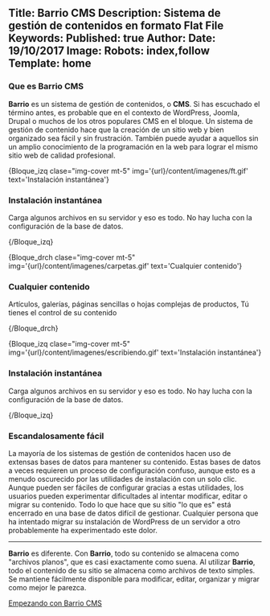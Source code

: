 Title: Barrio CMS
Description: Sistema de gestión de contenidos en formato Flat File
Keywords: 
Published: true
Author: 
Date: 19/10/2017
Image: 
Robots: index,follow
Template: home
----

### Que es Barrio CMS

**Barrio** es un sistema de gestión de contenidos, o **CMS**. Si has escuchado el término antes, es probable que en el contexto de WordPress, Joomla, Drupal o muchos de los otros populares CMS en el bloque. Un sistema de gestión de contenido hace que la creación de un sitio web y bien organizado sea fácil y sin frustración. También puede ayudar a aquellos sin un amplio conocimiento de la programación en la web para lograr el mismo sitio web de calidad profesional.



{Bloque_izq clase="img-cover mt-5" img='{url}/content/imagenes/ft.gif' text='Instalación instantánea'}

### Instalación instantánea

Carga algunos archivos en su servidor y eso es todo. No hay lucha con la configuración de la base de datos.

{/Bloque_izq}



{Bloque_drch clase="img-cover mt-5" img='{url}/content/imagenes/carpetas.gif' text='Cualquier contenido'}

### Cualquier contenido

Artículos, galerías, páginas sencillas o hojas complejas de productos, Tú tienes el control de su contenido

{/Bloque_drch}


{Bloque_izq clase="img-cover mt-5" img='{url}/content/imagenes/escribiendo.gif' text='Instalación instantánea'}

### Instalación instantánea

Carga algunos archivos en su servidor y eso es todo. No hay lucha con la configuración de la base de datos.

{/Bloque_izq}


### Escandalosamente fácil

La mayoría de los sistemas de gestión de contenidos hacen uso de extensas bases de datos para mantener su contenido. Estas bases de datos a veces requieren un proceso de configuración confuso, aunque esto es a menudo oscurecido por las utilidades de instalación con un solo clic. Aunque pueden ser fáciles de configurar gracias a estas utilidades, los usuarios pueden experimentar dificultades al intentar modificar, editar o migrar su contenido. Todo lo que hace que su sitio "lo que es" está encerrado en una base de datos difícil de gestionar. Cualquier persona que ha intentado migrar su instalación de WordPress de un servidor a otro probablemente ha experimentado este dolor.


---

**Barrio** es diferente. Con **Barrio**, todo su contenido se almacena como "archivos planos", que es casi exactamente como suena. Al utilizar **Barrio**, todo el contenido de su sitio se almacena como archivos de texto simples. Se mantiene fácilmente disponible para modificar, editar, organizar y migrar como mejor le parezca.


[Empezando con Barrio CMS]({url}/install)